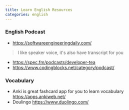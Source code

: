 ```yaml
---
title: Learn English Resources
categories: english
---
```

<!--more-->

### English Podcast
- https://softwareengineeringdaily.com/
 > I like speaker voice, it's also have transcript for you
- https://spec.fm/podcasts/developer-tea
- https://www.codingblocks.net/category/podcast/

### Vocabulary
- Anki is great fashcard app for you to learn vocabulary https://apps.ankiweb.net/
- Doulingo  https://www.duolingo.com/
